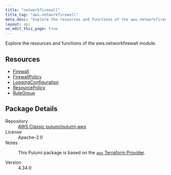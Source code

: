 ```yaml
---
title: "networkfirewall"
title_tag: "aws.networkfirewall"
meta_desc: "Explore the resources and functions of the aws.networkfirewall module."
layout: api
no_edit_this_page: true
---
```


<!-- WARNING: this file was generated by Pulumi Docs Generator. -->
<!-- Do not edit by hand unless you're certain you know what you are doing! -->

Explore the resources and functions of the aws.networkfirewall module.

<h2 id="resources">Resources</h2>
<ul class="api">
    <li><a href="firewall/" title="Firewall"><span class="api-symbol api-symbol--resource"></span>Firewall</a></li>
    <li><a href="firewallpolicy/" title="FirewallPolicy"><span class="api-symbol api-symbol--resource"></span>FirewallPolicy</a></li>
    <li><a href="loggingconfiguration/" title="LoggingConfiguration"><span class="api-symbol api-symbol--resource"></span>LoggingConfiguration</a></li>
    <li><a href="resourcepolicy/" title="ResourcePolicy"><span class="api-symbol api-symbol--resource"></span>ResourcePolicy</a></li>
    <li><a href="rulegroup/" title="RuleGroup"><span class="api-symbol api-symbol--resource"></span>RuleGroup</a></li>
</ul>

<h2 id="package-details">Package Details</h2>
<dl class="package-details">
	<dt>Repository</dt>
	<dd><a href="https://github.com/pulumi/pulumi-aws">AWS Classic pulumi/pulumi-aws</a></dd>
	<dt>License</dt>
	<dd>Apache-2.0</dd>
	<dt>Notes</dt>
	<dd><p>This Pulumi package is based on the <a href="https://github.com/hashicorp/terraform-provider-aws"><code>aws</code> Terraform Provider</a>.</p>
</dd>
	<dt>Version</dt>
	<dd>4.34.0</dd>
</dl>

